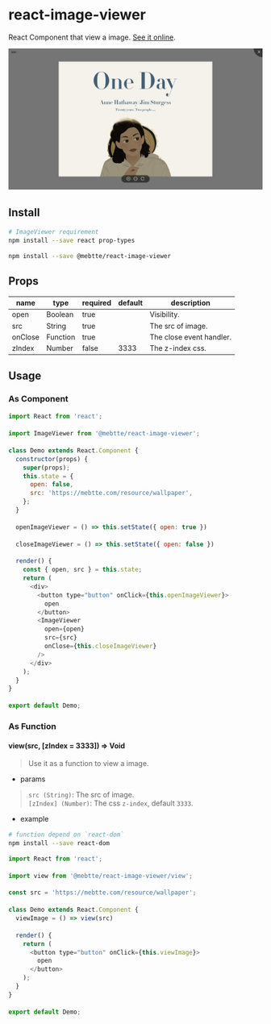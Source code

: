 # react-image-viewer
React Component that view a image. [See it online](https://mebtte.github.io/react-image-viewer/example).

![](./example/screenshot.png)

## Install
```bash
# ImageViewer requirement
npm install --save react prop-types
```
```bash
npm install --save @mebtte/react-image-viewer
```

## Props
| name | type | required | default | description |
| --- | --- | --- | --- | --- |
| open | Boolean | true | | Visibility. |
| src | String | true | | The src of image. |
| onClose | Function | true | | The close event handler. |
| zIndex | Number | false | 3333 | The z-index css. |

## Usage
### As Component
```js
import React from 'react';

import ImageViewer from '@mebtte/react-image-viewer';

class Demo extends React.Component {
  constructor(props) {
    super(props);
    this.state = {
      open: false,
      src: 'https://mebtte.com/resource/wallpaper',
    };
  }

  openImageViewer = () => this.setState({ open: true })

  closeImageViewer = () => this.setState({ open: false })

  render() {
    const { open, src } = this.state;
    return (
      <div>
        <button type="button" onClick={this.openImageViewer}>
          open
        </button>
        <ImageViewer
          open={open}
          src={src}
          onClose={this.closeImageViewer}
        />
      </div>
    );
  }
}

export default Demo;
```

### As Function
#### view(src, [zIndex = 3333]) => Void
> Use it as a function to view a image.
* params
> `src (String)`: The src of image.  
> `[zIndex] (Number)`: The css `z-index`, default `3333`.
* example
```bash
# function depend on `react-dom`
npm install --save react-dom
```
```js
import React from 'react';

import view from '@mebtte/react-image-viewer/view';

const src = 'https://mebtte.com/resource/wallpaper';

class Demo extends React.Component {
  viewImage = () => view(src)

  render() {
    return (
      <button type="button" onClick={this.viewImage}>
        open
      </button>
    );
  }
}

export default Demo;
```
